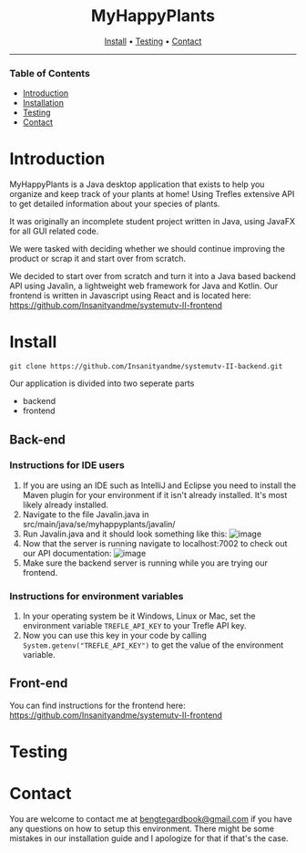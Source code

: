 <div align="center">

# MyHappyPlants
[Install](#install) • [Testing](#testing) • [Contact](#contact)

</div>

---
### Table of Contents
- [Introduction](#introduction)
- [Installation](#install)
- [Testing](#testing)
- [Contact](#contact)

# Introduction
MyHappyPlants is a Java desktop application that exists to help you organize and keep track of your plants at home! 
Using Trefles extensive API to get detailed information about your species of plants. 

It was originally an incomplete student project written in Java, using JavaFX for all GUI related code.

We were tasked with deciding whether we should continue improving the product or scrap it and start over from scratch.

We decided to start over from scratch and turn it into a Java based backend API using Javalin, a lightweight web framework for Java and Kotlin.
Our frontend is written in Javascript using React and is located here: https://github.com/Insanityandme/systemutv-II-frontend

# Install
```git clone https://github.com/Insanityandme/systemutv-II-backend.git```

Our application is divided into two seperate parts
+ backend
+ frontend

## Back-end

### Instructions for IDE users
1. If you are using an IDE such as IntelliJ and Eclipse you need to install the Maven plugin for your environment if it isn't already installed. 
It's most likely already installed.
2. Navigate to the file Javalin.java in src/main/java/se/myhappyplants/javalin/
3. Run Javalin.java and it should look something like this: ![image](https://github.com/Insanityandme/systemutv-II-backend/assets/1380257/03980c76-d2d6-48ba-94a2-3be7ee24764d)
4. Now that the server is running navigate to localhost:7002 to check out our API documentation: ![image](https://github.com/Insanityandme/systemutv-II-backend/assets/1380257/01fa74d0-7c10-41f9-ac39-3c942cc34a25)
5. Make sure the backend server is running while you are trying our frontend.

### Instructions for environment variables
1. In your operating system be it Windows, Linux or Mac, set the environment variable `TREFLE_API_KEY` to your Trefle API key.
2. Now you can use this key in your code by calling `System.getenv("TREFLE_API_KEY")` to get the value of the environment variable.

## Front-end
You can find instructions for the frontend here: https://github.com/Insanityandme/systemutv-II-frontend

# Testing

# Contact
You are welcome to contact me at bengtegardbook@gmail.com if you have any questions on how to setup this environment.
There might be some mistakes in our installation guide and I apologize for that if that's the case.
